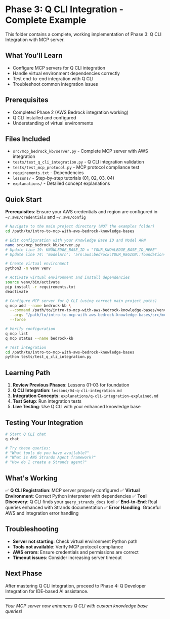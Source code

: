 # Phase 3: Q CLI Integration - Complete Example

This folder contains a complete, working implementation of Phase 3: Q CLI Integration with MCP server.

## What You'll Learn
- Configure MCP servers for Q CLI integration
- Handle virtual environment dependencies correctly
- Test end-to-end integration with Q CLI
- Troubleshoot common integration issues

## Prerequisites
- Completed Phase 2 (AWS Bedrock integration working)
- Q CLI installed and configured
- Understanding of virtual environments

## Files Included
- `src/mcp_bedrock_kb/server.py` - Complete MCP server with AWS integration
- `tests/test_q_cli_integration.py` - Q CLI integration validation
- `tests/test_mcp_protocol.py` - MCP protocol compliance test
- `requirements.txt` - Dependencies
- `lessons/` - Step-by-step tutorials (01, 02, 03, 04)
- `explanations/` - Detailed concept explanations

## Quick Start
**Prerequisites**: Ensure your AWS credentials and region are configured in `~/.aws/credentials` and `~/.aws/config`

```bash
# Navigate to the main project directory (NOT the examples folder)
cd /path/to/intro-to-mcp-with-aws-bedrock-knowledge-bases

# Edit configuration with your Knowledge Base ID and Model ARN
nano src/mcp_bedrock_kb/server.py
# Update line 19: KNOWLEDGE_BASE_ID = "YOUR_KNOWLEDGE_BASE_ID_HERE"
# Update line 74: 'modelArn': 'arn:aws:bedrock:YOUR_REGION::foundation-model/YOUR_MODEL_ID'

# Create virtual environment
python3 -m venv venv

# Activate virtual environment and install dependencies
source venv/bin/activate
pip install -r requirements.txt
deactivate

# Configure MCP server for Q CLI (using correct main project paths)
q mcp add --name bedrock-kb \
  --command /path/to/intro-to-mcp-with-aws-bedrock-knowledge-bases/venv/bin/python \
  --args "/path/to/intro-to-mcp-with-aws-bedrock-knowledge-bases/src/mcp_bedrock_kb/server.py" \
  --force

# Verify configuration
q mcp list
q mcp status --name bedrock-kb

# Test integration
cd /path/to/intro-to-mcp-with-aws-bedrock-knowledge-bases
python tests/test_q_cli_integration.py
```

## Learning Path
1. **Review Previous Phases**: Lessons 01-03 for foundation
2. **Q CLI Integration**: `lessons/04-q-cli-integration.md`
3. **Integration Concepts**: `explanations/q-cli-integration-explained.md`
4. **Test Setup**: Run integration tests
5. **Live Testing**: Use Q CLI with your enhanced knowledge base

## Testing Your Integration
```bash
# Start Q CLI chat
q chat

# Try these queries:
# "What tools do you have available?"
# "What is AWS Strands Agent framework?"
# "How do I create a Strands agent?"
```

## What's Working
✅ **Q CLI Registration**: MCP server properly configured
✅ **Virtual Environment**: Correct Python interpreter with dependencies
✅ **Tool Discovery**: Q CLI finds your `query_strands_docs` tool
✅ **End-to-End**: Real queries enhanced with Strands documentation
✅ **Error Handling**: Graceful AWS and integration error handling

## Troubleshooting
- **Server not starting**: Check virtual environment Python path
- **Tools not available**: Verify MCP protocol compliance
- **AWS errors**: Ensure credentials and permissions are correct
- **Timeout issues**: Consider increasing server timeout

## Next Phase
After mastering Q CLI integration, proceed to Phase 4: Q Developer Integration for IDE-based AI assistance.

---
*Your MCP server now enhances Q CLI with custom knowledge base queries!*
